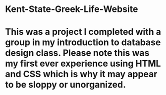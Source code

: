 # Kent-State-Greek-Life-Website
# This was a project I completed with a group in my introduction to database design class. Please note this was my first ever experience using HTML and CSS which is why it may appear to be sloppy or unorganized.
